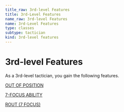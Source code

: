 ```yaml
---
title_raw: 3rd-level Features
title: 3rd-Level Features
name_raw: 3rd-level Features
name: 3rd-Level Features
type: classes
subtype: tactician
kind: 3rd-level features
---
```


# 3rd-level Features

As a 3rd-level tactician, you gain the following features.

[OUT OF POSITION](./Out%20Of%20Position.md)

[7-FOCUS ABILITY](./7-Focus%20Ability.md)

[ROUT (7 FOCUS)](./Rout.md)
